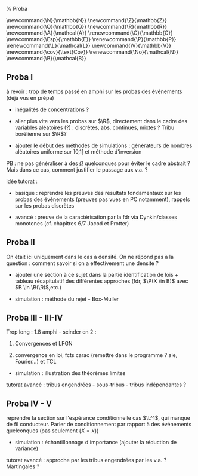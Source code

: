 % Proba

\newcommand{\N}{\mathbb{N}}
\newcommand{\Z}{\mathbb{Z}}
\newcommand{\Q}{\mathbb{Q}}
\newcommand{\R}{\mathbb{R}}
\newcommand{\A}{\mathcal{A}}
\renewcommand{\C}{\mathbb{C}}
\newcommand{\Esp}{\mathbb{E}}
\renewcommand{\P}{\mathbb{P}}
\renewcommand{\L}{\mathcal{L}}
\newcommand{\V}{\mathbb{V}}
\newcommand{\cov}{\text{Cov}}
\renewcommand{\No}{\mathcal{N}}
\newcommand{\B}{\mathcal{B}}

Proba I
--------------------------

à revoir : trop de temps passé en amphi sur les probas des événements (déjà vus en prépa)

 - inégalités de concentrations ?

 - aller plus vite vers les probas sur $\R$, directement dans le cadre des variables aléatoires (?) : discrètes, abs. continues, mixtes ? Tribu borélienne sur $\R$?

 - ajouter le début des méthodes de simulations : générateurs de nombres aléatoires uniforme sur ]0,1[ et méthode d'inversion

PB : ne pas généraliser à des $\Omega$ quelconques pour éviter le cadre abstrait ? Mais dans ce cas, comment justifier le passage aux v.a. ?

idée tutorat :

 - basique : reprendre les preuves des résultats fondamentaux sur les probas des événements (preuves pas vues en PC notamment), rappels sur les probas discrètes

 - avancé : preuve de la caractérisation par la fdr via Dynkin/classes monotones (cf. chapitres 6/7 Jacod et Protter)

Proba II
----------------------------

On était ici uniquement dans le cas à densité. On ne répond pas à la question : comment savoir si on a effectivement une densité ?

 - ajouter une section à ce sujet dans la partie identification de lois + tableau récapitulatif des différentes approches (fdr, $\P(X \in B)$ avec $B \in \B(\R)$,etc.)

 - simulation : méthode du rejet - Box-Muller

 Proba III - III-IV
---------------------------

Trop long : 1.8 amphi - scinder en 2 : 

1. Convergences et LFGN

2. convergence en loi, fcts carac (remettre dans le programme ? aie, Fourier...) et TCL

- simulation : illustration des théorèmes limites

tutorat avancé : tribus engendrées - sous-tribus - tribus indépendantes ?

Proba IV - V
-----------------------------

reprendre la section sur l'espérance conditionnelle cas $\L^1$, qui manque de fil conducteur. Parler de conditionnement par rapport à des événements quelconques (pas seulement $\{X=x\}$)

- simulation : échantillonnage d'importance (ajouter la réduction de variance)

tutorat avancé : approche par les tribus engendrées par les v.a. ? Martingales ?